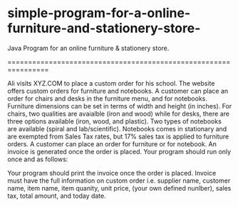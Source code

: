 # simple-program-for-a-online-furniture-and-stationery-store-
Java Program for an online furniture &amp; stationery store. 

================================================================

Ali visits XYZ.COM to place a custom order for his school. The website offers custom orders for furniture and notebooks. A customer can place an order for chairs and desks in the furniture menu, and for notebooks. Furniture dimensions can be set in terms of width and height (in inches). For chairs, two qualities are avaialble (iron and wood) while for desks, there are three options available (iron, wood, and plastic). Two types of notebooks are available (spiral and lab/scientific). Notebooks comes in stationary and are exempted from Sales Tax rates, but 17% sales tax is applied to furniture orders. A customer can place an order for furniture or for notebook. An invoice is generated once the order is placed. Your program should run only once and as follows:

Your program should print the invoice once the order is placed. Invoice must have the full information on custom order i.e. supplier name, customer name, item name, item quanity, unit price, (your own defined nunlber), sales tax,  total amount,  and today date.
